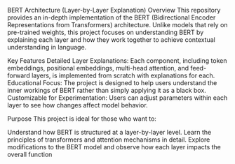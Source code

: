BERT Architecture (Layer-by-Layer Explanation)
Overview
This repository provides an in-depth implementation of the BERT (Bidirectional Encoder Representations from Transformers) architecture. Unlike models that rely on pre-trained weights, this project focuses on understanding BERT by explaining each layer and how they work together to achieve contextual understanding in language.

Key Features
Detailed Layer Explanations: Each component, including token embeddings, positional embeddings, multi-head attention, and feed-forward layers, is implemented from scratch with explanations for each.
Educational Focus: The project is designed to help users understand the inner workings of BERT rather than simply applying it as a black box.
Customizable for Experimentation: Users can adjust parameters within each layer to see how changes affect model behavior.

Purpose
This project is ideal for those who want to:

Understand how BERT is structured at a layer-by-layer level.
Learn the principles of transformers and attention mechanisms in detail.
Explore modifications to the BERT model and observe how each layer impacts the overall function
